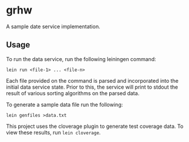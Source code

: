 # grhw

A sample date service implementation.

## Usage

To run the data service, run the following leiningen command:

    lein run <file-1> ... <file-n>

Each file provided on the command is parsed and incorporated into the initial
data service state.  Prior to this, the service will print to stdout the
result of various sorting algorithms on the parsed data.

To generate a sample data file run the following:

    lein genfiles >data.txt

This project uses the cloverage plugin to generate test coverage data.  To
view these results, run `lein cloverage`.

